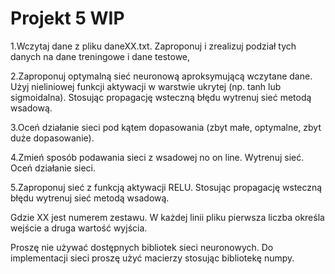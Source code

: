 # Projekt 5 WIP

1.Wczytaj dane z pliku daneXX.txt. Zaproponuj i zrealizuj podział tych danych na dane treningowe i dane testowe,

2.Zaproponuj optymalną sieć neuronową aproksymującą wczytane dane. Użyj nieliniowej funkcji aktywacji w warstwie ukrytej (np. tanh lub sigmoidalna). Stosując propagację wsteczną błędu wytrenuj sieć metodą wsadową.

3.Oceń działanie sieci pod kątem dopasowania (zbyt małe, optymalne, zbyt duże dopasowanie).

4.Zmień sposób podawania sieci z wsadowej no on line. Wytrenuj sieć. Oceń działanie sieci.

5.Zaproponuj sieć z funkcją aktywacji RELU. Stosując propagację wsteczną błędu wytrenuj sieć metodą wsadową.

Gdzie XX jest numerem zestawu. W każdej linii pliku pierwsza liczba określa wejście a druga wartość wyjścia.

Proszę nie używać dostępnych bibliotek sieci neuronowych. Do implementacji sieci proszę użyć macierzy stosując bibliotekę numpy.
